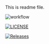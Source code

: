This is readme file.

![workflow](https://github.com/eieihtwesan/sem/actions/workflows/main.yml/badge.svg)

[![LICENSE](https://img.shields.io/github/license/eieihtwesan/sem.svg?style=flat-square)](https://github.com/eieihtwesan/sem/blob/master/LICENSE)

[![Releases](https://img.shields.io/github/release/eieihtwesan/sem/all.svg?ste=flat-square)](https://github.com/eieihtwesan/sem/releases)